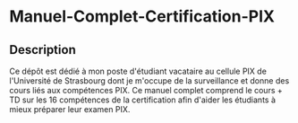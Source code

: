 # Manuel-Complet-Certification-PIX

## Description
Ce dépôt est dédié à mon poste d'étudiant vacataire au cellule PIX de l'Université de Strasbourg dont je m'occupe de la surveillance et donne des cours liés aux compétences PIX. Ce manuel complet comprend le cours + TD sur les 16 compétences de la certification afin d'aider les étudiants à mieux préparer leur examen PIX.
